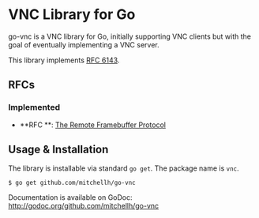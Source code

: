 # VNC Library for Go

go-vnc is a VNC library for Go, initially supporting VNC clients but
with the goal of eventually implementing a VNC server.

This library implements [RFC 6143][rfc6143].

## RFCs
### Implemented
- **RFC **: [The Remote Framebuffer Protocol][rfc6143]

[rfc6143]: http://tools.ietf.org/html/rfc6143

## Usage & Installation

The library is installable via standard `go get`. The package name is `vnc`.

```
$ go get github.com/mitchellh/go-vnc
```

Documentation is available on GoDoc: http://godoc.org/github.com/mitchellh/go-vnc
